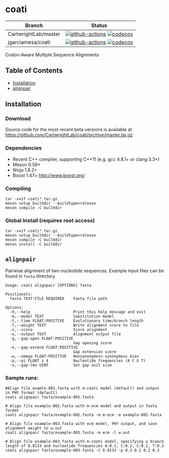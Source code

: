 # coati

Branch | Status
------ | ------
CartwrightLab/master | [![github-actions](https://github.com/CartwrightLab/coati/actions/workflows/cmake.yml/badge.svg?branch=master)](https://github.com/CartwrightLab/coati/actions/workflows/cmake.yml) [![codecov](https://codecov.io/gh/CartwrightLab/coati/branch/master/graph/badge.svg)](https://codecov.io/gh/CartwrightLab/coati)
jgarciamesa/coati | [![github-actions](https://github.com/jgarciamesa/coati/actions/workflows/meson.yml/badge.svg?branch=main)](https://github.com/jgarciamesa/coati/actions/workflows/meson.yml) [![codecov](https://codecov.io/gh/jgarciamesa/coati/branch/main/graph/badge.svg)](https://codecov.io/gh/jgarciamesa/coati)

Codon-Aware Multiple Sequence Alignments

## Table of Contents
* [Installation](#installation)
* [alignpair](#alignpair)

## Installation

### Download
Source code for the most recent beta versions is available at <https://github.com/CartwrightLab/coati/archive/master.tar.gz>

### Dependencies

* Recent C++ compiler, supporting C++11 (e.g. gcc 4.8.1+ or clang 3.3+)
* Meson 0.59+
* Ninja 1.8.2+
* Boost 1.47+ <http://www.boost.org/>

### Compiling
```
tar -xvzf coati*.tar.gz
meson setup builddir --buildtype=release
meson compile -C builddir
```

### Global Install (requires root access)
```
tar -xvzf coati*.tar.gz
meson setup builddir --buildtype=release
meson compile -C builddir
meson install -C builddir
```

## `alignpair`

Pairwise alignment of two nucleotide sequences. Example input files can be found in `fasta` directory.
```
Usage: coati alignpair [OPTIONS] fasta

Positionals:
  fasta TEXT:FILE REQUIRED    Fasta file path

Options:
  -h,--help                   Print this help message and exit
  -m,--model TEXT             Substitution model
  -t,--time FLOAT:POSITIVE    Evolutionary time/branch length
  -l,--weight TEXT            Write alignment score to file
  -s,--score                  Score alignment
  -o,--output TEXT            Alignment output file
  -g,--gap-open FLOAT:POSITIVE
                              Gap opening score
  -e,--gap-extend FLOAT:POSITIVE
                              Gap extension score
  -w,--omega FLOAT:POSITIVE   Nonsynonymous-synonymous bias
  -p,--pi FLOAT x 4           Nucleotide frequencies (A C G T)
  -n,--gap-len UINT           Set gap unit size
```

### Sample runs:

```
#Align file examle-001.fasta with m-coati model (default) and output in PHY format (default)
coati alignpair fasta/example-001.fasta

# Align file example-002.fasta with m-ecm model and output in fasta format
coati alignpair fasta/example-002.fasta -m m-ecm -o example-002.fasta

# Align file example-003.fasta with ecm model, PHY output, and save alignment weight to w.out
coati alignpair fasta/example-003.fasta -m ecm -l w.out

# Align file example-003.fasta with m-coati model, specifying a branch length of 0.0133 and nucleotide frequencies A:0.3, C:0.2, C:0.2, T:0.3
coati alignpair fasta/example-003.fasta -t 0.0133 -p 0.3 0.2 0.2 0.3
```
